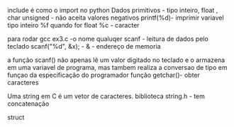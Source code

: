 include é como o import no python 
Dados primitivos - tipo inteiro, float , char 
unsigned - não aceita valores negativos
printf(%d)- imprimir variavel tipo inteiro
%f quando for float
%c - caracter

para rodar gcc ex3.c -o nome qualuqer
scanf - leitura de dados pelo teclado 
scanf("%d", &x); - & - endereço de memoria

a função scanf() não apenas lê um valor digitado no teclado e o armazena em uma variavel de programa, mas tambem realiza a conversao de tipo em funçao da especificação do programador
função getchar()- obter caracteres

Uma string em C é um vetor de caracteres.
biblioteca string.h - tem concatenação

struct 